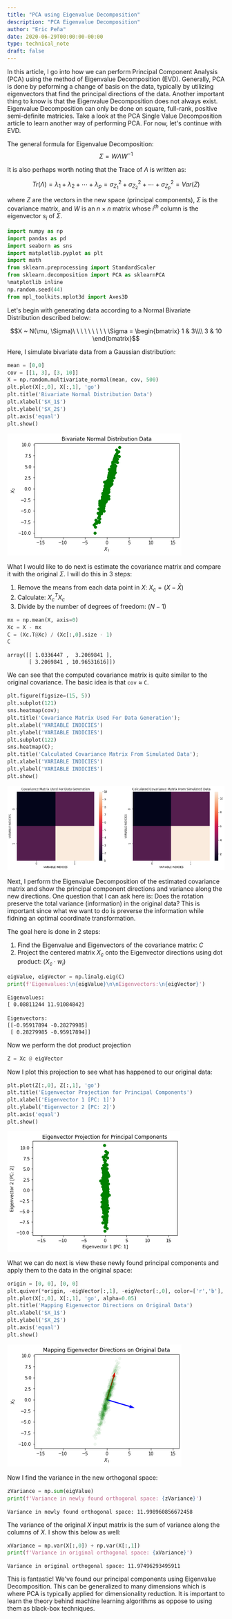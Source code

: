 ```yaml
---
title: "PCA using Eigenvalue Decomposition"
description: "PCA Eigenvalue Decomposition"
author: "Eric Peña"
date: 2020-06-29T00:00:00-00:00
type: technical_note
draft: false
---
```


In this article, I go into how we can perform Principal Component Analysis (PCA) using the method of Eigenvalue Decomposition (EVD). Generally, PCA is done by peforming a change of basis on the data, typically by utilizing eigenvectors that find the principal directions of the data. Another important thing to know is that the Eigenvalue Decomposition does not always exist. Eigenvalue Decomposition can only be done on square, full-rank, positive semi-definite matricies. Take a look at the PCA Single Value Decomposition article to learn another way of performing PCA. For now, let's continue with EVD.

The general formula for Eigenvalue Decomposition:
$$\Sigma = W \Lambda W^{-1}$$

It is also perhaps worth noting that the Trace of $\Lambda$ is written as:

$$Tr(\Lambda) = \lambda_1 + \lambda_2 + \cdots + \lambda_p = \sigma^2_{Z_1} + \sigma^2_{Z_2} + \cdots + \sigma^2_{Z_p}  = Var(Z)$$

where $Z$ are the vectors in the new space (principal components), $\Sigma$ is the covariance matrix, and $W$ is an $n \times n$ matrix whose $i^{th}$ column is the eigenvector $s_i$ of $\Sigma$.


```python
import numpy as np
import pandas as pd
import seaborn as sns
import matplotlib.pyplot as plt
import math
from sklearn.preprocessing import StandardScaler
from sklearn.decomposition import PCA as sklearnPCA
%matplotlib inline
np.random.seed(44)
from mpl_toolkits.mplot3d import Axes3D
```

Let's begin with generating data according to a Normal Bivariate Distribution described below:

$$X ~ N(\mu, \Sigma)\ \ \ \ \ \ \ \ \ \Sigma = \begin{bmatrix}
1 & 3\\\\
3 & 10
\end{bmatrix}$$

Here, I simulate bivariate data from a Gaussian distribution:


```python
mean = [0,0]
cov = [[1, 3], [3, 10]]
X = np.random.multivariate_normal(mean, cov, 500)
plt.plot(X[:,0], X[:,1], 'go')
plt.title('Bivariate Normal Distribution Data')
plt.xlabel('$X_1$')
plt.ylabel('$X_2$')
plt.axis('equal')
plt.show()
```


    
![png](pca-evd/pca-evd_6_0.png)
    


What I would like to do next is estimate the covariance matrix and compare it with the original $\Sigma$. I will do this in 3 steps:

1. Remove the means from each data point in $X$: $X_c = (X - \bar X)$
2. Calculate: $X_c^T X_c$
3. Divide by the number of degrees of freedom: $(N-1)$


```python
mx = np.mean(X, axis=0)
Xc = X - mx
C = (Xc.T@Xc) / (Xc[:,0].size - 1)
C
```




    array([[ 1.0336447 ,  3.2069841 ],
           [ 3.2069841 , 10.96531616]])



We can see that the computed covariance matrix is quite similar to the original covariance. The basic idea is that `cov` $\approx$ `C`.


```python
plt.figure(figsize=(15, 5))
plt.subplot(121)
sns.heatmap(cov);
plt.title('Covariance Matrix Used For Data Generation');
plt.xlabel('VARIABLE INDICIES')
plt.ylabel('VARIABLE INDICIES')
plt.subplot(122)
sns.heatmap(C);
plt.title('Calculated Covariance Matrix From Simulated Data');
plt.xlabel('VARIABLE INDICIES')
plt.ylabel('VARIABLE INDICIES')
plt.show()
```


    
![png](pca-evd/pca-evd_10_0.png)
    


Next, I perform the Eigenvalue Decomposition of the estimated covariance matrix and show the principal component directions and variance along the new directions. One question that I can ask here is: Does the rotation preserve the total variance (information) in the original data? This is important since what we want to do is preverse the information while fidning an optimal coordinate transformation.

The goal here is done in 2 steps:

1. Find the Eigenvalue and Eigenvectors of the covariance matrix: $C$
2. Project the centered matrix $X_c$ onto the Eigenvector directions using dot product: $(X_c \cdot w_i)$


```python
eigValue, eigVector = np.linalg.eig(C)
print(f'Eigenvalues:\n{eigValue}\n\nEigenvectors:\n{eigVector}')
```

    Eigenvalues:
    [ 0.08811244 11.91084842]
    
    Eigenvectors:
    [[-0.95917894 -0.28279985]
     [ 0.28279985 -0.95917894]]


Now we perform the dot product projection


```python
Z = Xc @ eigVector
```

Now I plot this projection to see what has happened to our original data:


```python
plt.plot(Z[:,0], Z[:,1], 'go')
plt.title('Eigenvector Projection for Principal Components')
plt.xlabel('Eigenvector 1 [PC: 1]')
plt.ylabel('Eigenvector 2 [PC: 2]')
plt.axis('equal')
plt.show()
```


    
![png](pca-evd/pca-evd_17_0.png)
    


What we can do next is view these newly found principal components and apply them to the data in the original space:


```python
origin = [0, 0], [0, 0]
plt.quiver(*origin, -eigVector[:,1], -eigVector[:,0], color=['r','b'], scale=5)
plt.plot(X[:,0], X[:,1], 'go', alpha=0.05)
plt.title('Mapping Eigenvector Directions on Original Data')
plt.xlabel('$X_1$')
plt.ylabel('$X_2$')
plt.axis('equal')
plt.show()
```


    
![png](pca-evd/pca-evd_19_0.png)
    


Now I find the variance in the new orthogonal space:


```python
zVariance = np.sum(eigValue)
print(f'Variance in newly found orthogonal space: {zVariance}')
```

    Variance in newly found orthogonal space: 11.998960856672458


The variance of the original $X$ input matrix is the sum of variance along the columns of $X$. I show this below as well:


```python
xVariance = np.var(X[:,0]) + np.var(X[:,1])
print(f'Variance in original orthogonal space: {xVariance}')
```

    Variance in original orthogonal space: 11.97496293495911


This is fantastic! We've found our principal components using Eigenvalue Decomposition. This can be generalized to many dimensions which is where PCA is typically applied for dimensionality reduction. It is important to learn the theory behind machine learning algorithms as oppose to using them as black-box techniques.
